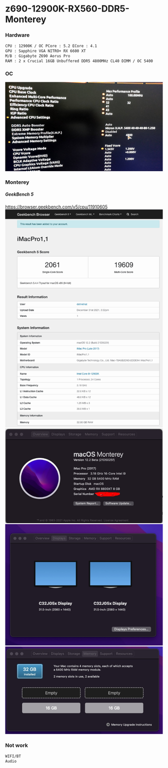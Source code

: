 # z690-12900K-RX560-DDR5-Monterey
### Hardware
```
CPU : 12900K / OC PCore : 5.2 ECore : 4.1
GPU : Sapphire VGA NITRO+ RX 6600 XT
M/B : Gigabyte Z690 Aorus Pro
RAM : 2 x Crucial 16GB Unbuffered DDR5 4800MHz CL40 DIMM / OC 5400
```
### OC
![Screenshot](Resources/1.0.jpg)
### Monterey
##### GeekBench 5
https://browser.geekbench.com/v5/cpu/11910605
![Screenshot](Resources/1.1.jpg)
![Screenshot](Resources/1.jpg)
![Screenshot](Resources/2.jpg)
![Screenshot](Resources/3.jpg)

### Not work
```
WIFI/BT
Audio
```
